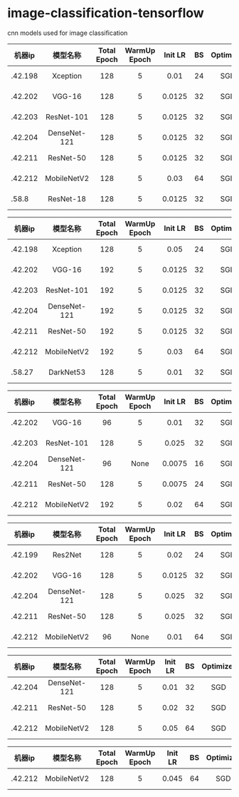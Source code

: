 # image-classification-tensorflow
cnn models used for image classification


|  机器ip   | 模型名称  |  Total Epoch   | WarmUp Epoch  |  Init LR   |  BS  | Optimizer  |  Eval Stat/Epoch |
|  ----  | :----:  |  :----:  | :----:  |  :----:  | :----: | :----:  |  :----:  |
| .42.198 | Xception | 128 | 5 | 0.01 | 24 | SGD | 0.70595 / 128 |
| .42.202 | VGG-16 | 128 | 5 | 0.0125 | 32 | SGD | 0.71685 / 128 |
| .42.203 | ResNet-101 | 128 | 5 | 0.0125 | 32 | SGD | 0.75602 / 128 |
| .42.204 | DenseNet-121 | 128 | 5 | 0.0125 | 32 | SGD | 0.70053 / 128 |
| .42.211 | ResNet-50 | 128 | 5 | 0.0125 | 32 | SGD | 0.74660 / 128 |
| .42.212 | MobileNetV2 | 128 | 5 | 0.03 | 64 | SGD | 0.704531 / 128 |
| .58.8 | ResNet-18 | 128 | 5 | 0.0125 | 32 | SGD | 0.69476 / 128 |

|  机器ip   | 模型名称  |  Total Epoch   | WarmUp Epoch  |  Init LR   |  BS  | Optimizer  |  Eval Stat/Epoch |
|  ----  | :----:  |  :----:  | :----:  |  :----:  | :----: | :----:  |  :----:  |
| .42.198 | Xception | 128 | 5 | 0.05 | 24 | SGD | 0.70933 / 32 |
| .42.202 | VGG-16 | 192 | 5 | 0.0125 | 32 | SGD | 0.71460 / 192 |
| .42.203 | ResNet-101 | 192 | 5 | 0.0125 | 32 | SGD | 0.75043/ 192 |
| .42.204 | DenseNet-121 | 192 | 5 | 0.0125 | 32 | SGD | 0.69875 / 192 |
| .42.211 | ResNet-50 | 192 | 5 | 0.0125 | 32 | SGD | 0.74475 / 192 |
| .42.212 | MobileNetV2 | 192 | 5 | 0.03 | 64 | SGD | 0.69936 / 192 |
| .58.27 | DarkNet53 | 128 | 5 | 0.01 | 32 | SGD | 0.72686 / 68 |

|  机器ip   | 模型名称  |  Total Epoch   | WarmUp Epoch  |  Init LR   |  BS  | Optimizer  |  Eval Stat/Epoch |
|  ----  | :----:  |  :----:  | :----:  |  :----:  | :----: | :----:  |  :----:  |
| .42.202 | VGG-16 | 96 | 5 | 0.01 | 32 | SGD | 0.71428 / 96 |
| .42.203 | ResNet-101 | 128 | 5 | 0.025 | 32 | SGD | 0.52650/ 28 |
| .42.204 | DenseNet-121 | 96 | None | 0.0075 | 16 | SGD | 0.70624 / 96 |
| .42.211 | ResNet-50 | 128 | 5 | 0.0075 | 24 | SGD | 0.74500 / 128 |
| .42.212 | MobileNetV2 | 192 | 5 | 0.02 | 64 | SGD | 0.69417 / 192 |

|  机器ip   | 模型名称  |  Total Epoch   | WarmUp Epoch  |  Init LR   |  BS  | Optimizer  |  Eval Stat/Epoch |
|  ----  | :----:  |  :----:  | :----:  |  :----:  | :----: | :----:  |  :----:  |
| .42.199 | Res2Net | 128 | 5 | 0.02 | 24  | SGD | 0.70894 / 68 |
| .42.202 | VGG-16 | 128 | 5 | 0.0125 | 32 | SGD | None / None |
| .42.204 | DenseNet-121 | 128 | 5 | 0.025 | 32 | SGD | 0.68943 / 128 |
| .42.211 | ResNet-50 | 128 | 5 | 0.025 | 32 | SGD | 0.74568 / 128 |
| .42.212 | MobileNetV2 | 96 | None | 0.01 | 64 | SGD | 0.67841 / 96 |

|  机器ip   | 模型名称  |  Total Epoch   | WarmUp Epoch  |  Init LR   |  BS  | Optimizer  |  Eval Stat/Epoch |
|  ----  | :----:  |  :----:  | :----:  |  :----:  | :----: | :----:  |  :----:  |
| .42.204 | DenseNet-121 | 128 | 5 | 0.01 | 32 | SGD | 0.55929 / 4 |
| .42.211 | ResNet-50 | 128 | 5 | 0.02 | 32 | SGD | 0.50472 / 12 |
| .42.212 | MobileNetV2 | 128 | 5 | 0.05 | 64 | SGD | 0.68497 / 128 |

|  机器ip   | 模型名称  |  Total Epoch   | WarmUp Epoch  |  Init LR   |  BS  | Optimizer  |  Eval Stat/Epoch |
|  ----  | :----:  |  :----:  | :----:  |  :----:  | :----: | :----:  |  :----:  |
| .42.212 | MobileNetV2 | 128 | 5 | 0.045 | 64 | SGD | 0.64944 / 68 |
